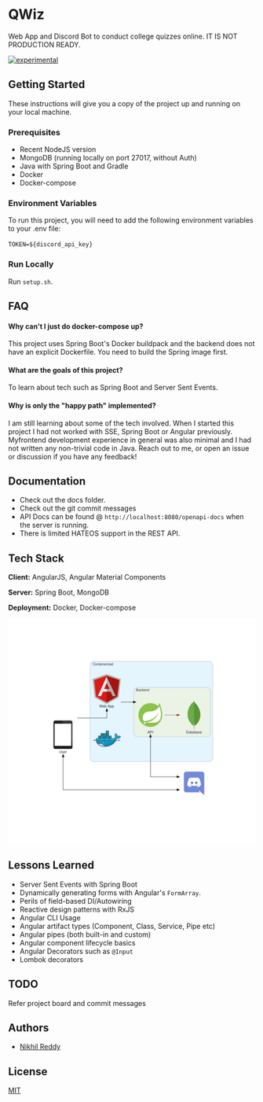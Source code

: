 # QWiz

Web App and Discord Bot to conduct college quizzes online. IT IS NOT PRODUCTION READY.

[![experimental](http://badges.github.io/stability-badges/dist/experimental.svg)](http://github.com/badges/stability-badges)


## Getting Started

These instructions will give you a copy of the project up and running on your local machine.

### Prerequisites

- Recent NodeJS version
- MongoDB (running locally on port 27017, without Auth)
- Java with Spring Boot and Gradle
- Docker
- Docker-compose

### Environment Variables

To run this project, you will need to add the following environment variables to your .env file:

`TOKEN=${discord_api_key}`

### Run Locally
Run `setup.sh`.


## FAQ

#### Why can't I just do docker-compose up?

This project uses Spring Boot's Docker buildpack and the backend does not have an explicit Dockerfile. You need to build the Spring image first. 

#### What are the goals of this project?
To learn about tech such as Spring Boot and Server Sent Events.

#### Why is only the "happy path" implemented?
I am still learning about some of the tech involved. When I started this project I had not worked with SSE, Spring Boot or Angular previously. Myfrontend development experience in general was also minimal and I had not written any non-trivial code in Java. Reach out to me, or open an issue or discussion if you have any feedback!


## Documentation
- Check out the docs folder.
- Check out the git commit messages
- API Docs can be found @ `http://localhost:8080/openapi-docs` when the server is running.
- There is limited HATEOS support in the REST API.

## Tech Stack

**Client:** AngularJS, Angular Material Components

**Server:** Spring Boot, MongoDB

**Deployment:** Docker, Docker-compose

![Architecture](./docs/images/diagrams_image.png)


## Lessons Learned

- Server Sent Events with Spring Boot
- Dynamically generating forms with Angular's `FormArray`.
- Perils of field-based DI/Autowiring
- Reactive design patterns with RxJS
- Angular CLI Usage
- Angular artifact types (Component, Class, Service, Pipe etc)
- Angular pipes (both built-in and custom)
- Angular component lifecycle basics
- Angular Decorators such as `@Input`
- Lombok decorators

## TODO
Refer project board and commit messages


## Authors

- [Nikhil Reddy](https://www.github.com/npalladium)


## License

[MIT](https://choosealicense.com/licenses/mit/)
